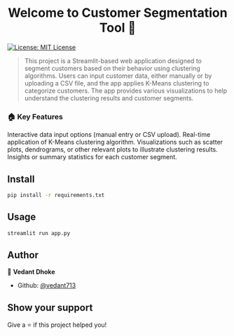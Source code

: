 <h1 align="center">Welcome to Customer Segmentation Tool 👋</h1>
<p>
  <a href="#" target="_blank">
    <img alt="License: MIT License" src="https://img.shields.io/badge/License-MIT License-yellow.svg" />
  </a>
</p>

> This project is a Streamlit-based web application designed to segment customers based on their behavior using clustering algorithms. Users can input customer data, either manually or by uploading a CSV file, and the app applies K-Means clustering to categorize customers. The app provides various visualizations to help understand the clustering results and customer segments.

### 🏠 Key Features

Interactive data input options (manual entry or CSV upload).
Real-time application of K-Means clustering algorithm.
Visualizations such as scatter plots, dendrograms, or other relevant plots to illustrate clustering results.
Insights or summary statistics for each customer segment.

## Install

```sh
pip install -r requirements.txt
```

## Usage

```sh
streamlit run app.py
```

## Author

👤 **Vedant Dhoke**

* Github: [@vedant713](https://github.com/vedant713)

## Show your support

Give a ⭐️ if this project helped you!

